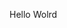 Hello Wolrd


























































































































































































































































































































































































































































































































































































































































































































































































































































































































































































































































































































































































































































































































































































































































































































































































































































































































































































































































































































































































































































































































































































































































































































































































































































































































































































































































































































































































































































































































































































































































































































































































































































































































































































































































































































































































































































































































































































































































































































































































































































































